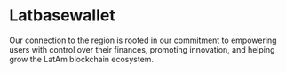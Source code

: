 # Latbasewallet
Our connection to the region is rooted in our commitment to empowering users with control over their finances, promoting innovation, and helping grow the LatAm blockchain ecosystem.
